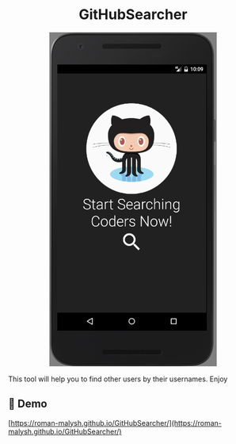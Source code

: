 <h1 align="center" id="title">GitHubSearcher</h1>

<p align="center"><img src="https://raw.githubusercontent.com/GSench/GitHubUsers/master/screenshots/2017-05-16_01-09-55.png" alt="project-image"></p>

<p id="description">This tool will help you to find other users by their usernames. Enjoy</p>

<h2>🚀 Demo</h2>

[https://roman-malysh.github.io/GitHubSearcher/](https://roman-malysh.github.io/GitHubSearcher/)
